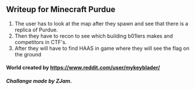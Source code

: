 ## Writeup for Minecraft Purdue

1. The user has to look at the map after they spawn and see that there is a replica of Purdue.
2. Then they have to recon to see which building b01lers makes and competitors in CTF's.
3. After they will have to find HAAS in game where they will see the flag on the ground


#### World created by https://www.reddit.com/user/mykeyblader/
##### Challange made by ZJam.
